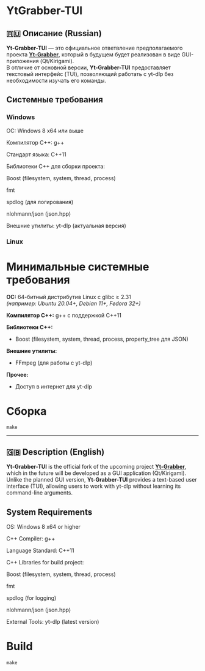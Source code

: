 # YtGrabber-TUI  

## 🇷🇺 Описание (Russian)  

**Yt-Grabber-TUI** — это официальное ответвление предполагаемого проекта [**Yt-Grabber**](https://github.com/zheny-creator/YtGrabber), который в будущем будет реализован в виде GUI-приложения (Qt/Kirigami).  
В отличие от основной версии, **Yt-Grabber-TUI** предоставляет текстовый интерфейс (TUI), позволяющий работать с yt-dlp без необходимости изучать его команды.

## Системные требования

### Windows

ОС: Windows 8 x64 или выше

Компилятор C++: g++

Стандарт языка: C++11

Библиотеки C++ для сборки проекта:

Boost (filesystem, system, thread, process)

fmt

spdlog (для логирования)

nlohmann/json (json.hpp)

Внешние утилиты: yt-dlp (актуальная версия)

### Linux
# Минимальные системные требования

**ОС:** 64-битный дистрибутив Linux с glibc ≥ 2.31  
*(например: Ubuntu 20.04+, Debian 11+, Fedora 32+)*

**Компилятор C++:** g++ с поддержкой C++11  

**Библиотеки C++:**
- Boost (filesystem, system, thread, process, property_tree для JSON)

**Внешние утилиты:**
- FFmpeg (для работы с yt-dlp)

**Прочее:**
- Доступ в интернет для yt-dlp


# Сборка
```Shell
make
```

---

## 🇬🇧 Description (English)  

**Yt-Grabber-TUI** is the official fork of the upcoming project [**Yt-Grabber**](https://github.com/zheny-creator/YtGrabber), which in the future will be developed as a GUI application (Qt/Kirigami).  
Unlike the planned GUI version, **Yt-Grabber-TUI** provides a text-based user interface (TUI), allowing users to work with yt-dlp without learning its command-line arguments.  


## System Requirements

OS: Windows 8 x64 or higher

C++ Compiler: g++

Language Standard: C++11

C++ Libraries for build project:

Boost (filesystem, system, thread, process)

fmt

spdlog (for logging)

nlohmann/json (json.hpp)

External Tools: yt-dlp (latest version)



# Build

```Shell
make
```
